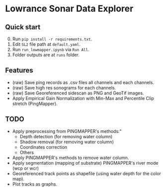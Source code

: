 # Lowrance Sonar Data Explorer

## Quick start
0. Run `pip install -r requirements.txt`.
1. Edit `SL2` file path at `default.yaml`.
2. Run `run_lowmapper.ipynb` via `Run All`.
3. Folder outputs are at `runs` folder.

## Features
- (raw) Save ping records as .csv files all channels and each channels.
- (raw) Save high res sonograms for each channels.
- (raw) Save Georeferenced sidescan as PNG and GeoTif images.
- Apply Empirical Gain Normalization with Min-Max and Percentile Clip stretch (PingMapper).

## TODO
- Apply preprocessing from PINGMAPPER's methods:"
  - Depth detection (for removing water column)
  - Shadow removal (for removing water column)
  - Coordinates correction
  - Others
- Apply PINGMAPPER's methods to remove water column.
- Apply segmentation (mapping of substrate) PINGMAPPER's river mode (wcp or wcr)
- Georeferenced track points as shapefile (using water depth for the color map).
- Plot tracks as graphs.
